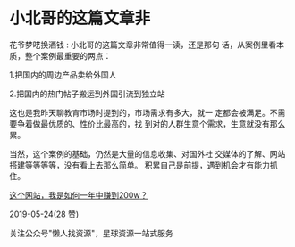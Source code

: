 # 小北哥的这篇文章非

花爷梦呓换酒钱 : 小北哥的这篇文章非常值得一读，还是那句 话，从案例里看本质，整个案例最重要的两点：

1.把国内的周边产品卖给外国人

2.把国内的热门帖子搬运到外国引流到独立站

这也是我昨天聊教育市场时提到的，市场需求有多大，就一 定都会被满足。不需要争着做最优质的、性价比最高的，找 到对的人群生意个需求，生意就没有那么累。

当然，这个案例的基础，仍然是大量的信息收集、对国外社 交媒体的了解、网站搭建等等等等，没有看上去那么简单。 积累自己是前提，遇到机会才有能力抓住。

[这个网站，我是如何一年中赚到](https://mp.weixin.qq.com/s/u3NaY5j3wrIV9vAOMlu_Lw)[200w](https://mp.weixin.qq.com/s/u3NaY5j3wrIV9vAOMlu_Lw)[？](https://mp.weixin.qq.com/s/u3NaY5j3wrIV9vAOMlu_Lw)

2019-05-24(28 赞)

关注公众号"懒人找资源"，星球资源一站式服务